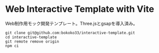 # Web Interactive Template with Vite
Web制作用モック開発テンプレート。Three.jsとgsapを導入済み。

```
git clone git@github.com:bokoko33/interactive-template.git
cd interactive-template
git remote remove origin
npm ci
```
